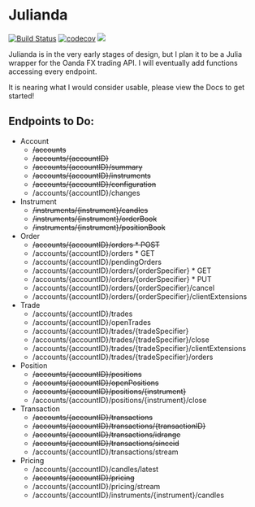 # Julianda

[![Build Status](https://travis-ci.org/CalebDepatie/Julianda.svg?branch=master)](https://travis-ci.org/CalebDepatie/Julianda)
[![codecov](https://codecov.io/gh/CalebDepatie/Julianda/branch/master/graph/badge.svg)](https://codecov.io/gh/CalebDepatie/Julianda)
[![](https://img.shields.io/badge/docs-latest-blue.svg)](https://calebdepatie.github.io/Julianda/dev)

Julianda is in the very early stages of design, but I plan it to be a Julia wrapper for the Oanda FX trading API. I will eventually add functions accessing every endpoint.

It is nearing what I would consider usable, please view the Docs to get started!

## Endpoints to Do:

* Account
  * ~~/accounts~~
  * ~~/accounts/{accountID}~~
  * ~~/accounts/{accountID}/summary~~
  * ~~/accounts/{accountID}/instruments~~
  * ~~/accounts/{accountID}/configuration~~
  * /accounts/{accountID}/changes
* Instrument
  * ~~/instruments/{instrument}/candles~~
  * ~~/instruments/{instrument}/orderBook~~
  * ~~/instruments/{instrument}/positionBook~~
* Order
  * ~~/accounts/{accountID}/orders * POST~~
  * /accounts/{accountID}/orders * GET
  * /accounts/{accountID}/pendingOrders
  * /accounts/{accountID}/orders/{orderSpecifier} * GET
  * /accounts/{accountID}/orders/{orderSpecifier} * PUT
  * /accounts/{accountID}/orders/{orderSpecifier}/cancel
  * /accounts/{accountID}/orders/{orderSpecifier}/clientExtensions
* Trade
  * /accounts/{accountID}/trades
  * /accounts/{accountID}/openTrades
  * /accounts/{accountID}/trades/{tradeSpecifier}
  * /accounts/{accountID}/trades/{tradeSpecifier}/close
  * /accounts/{accountID}/trades/{tradeSpecifier}/clientExtensions
  * /accounts/{accountID}/trades/{tradeSpecifier}/orders
* Position
  * ~~/accounts/{accountID}/positions~~
  * ~~/accounts/{accountID}/openPositions~~
  * ~~/accounts/{accountID}/positions/{instrument}~~
  * /accounts/{accountID}/positions/{instrument}/close
* Transaction
  * ~~/accounts/{accountID}/transactions~~
  * ~~/accounts/{accountID}/transactions/{transactionID}~~
  * ~~/accounts/{accountID}/transactions/idrange~~
  * ~~/accounts/{accountID}/transactions/sinceid~~
  * /accounts/{accountID}/transactions/stream
* Pricing
  * /accounts/{accountID}/candles/latest
  * ~~/accounts/{accountID}/pricing~~
  * /accounts/{accountID}/pricing/stream
  * /accounts/{accountID}/instruments/{instrument}/candles
